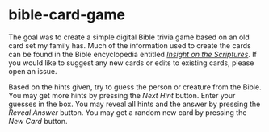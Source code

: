 # bible-card-game

The goal was to create a simple digital Bible trivia game based on an old card set my family has.
Much of the information used to create the cards can be found in the Bible encyclopedia entitled [*Insight on the Scriptures*](https://www.jw.org/en/library/books/Insight-on-the-Scriptures/).
If you would like to suggest any new cards or edits to existing cards, please open an issue.

Based on the hints given, try to guess the person or creature from the Bible.
You may get more hints by pressing the *Next Hint* button.
Enter your guesses in the box.
You may reveal all hints and the answer by pressing the *Reveal Answer* button.
You may get a random new card by pressing the *New Card* button.
